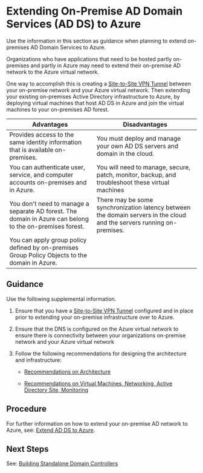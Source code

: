 # Extending On-Premise AD Domain Services (AD DS) to Azure

Use the information in this section as guidance when planning to extend on-premises AD Domain Services to Azure.

Organizations who have applications that need to be hosted partly on-premises and partly in Azure may need to extend their on-premise AD network to the Azure virtual network.

One way to accomplish this is creating a [Site-to-Site VPN Tunnel](4.2-Deploying-Site-to-Site-VPN-to-Enable-Connectivity-to-On-Premise-ADDS.md) between your on-premise network and your Azure virtual network. Then extending your existing on-premises Active Directory infrastructure to Azure, by deploying virtual machines that host AD DS in Azure and join the virtual machines to your on-premises AD forest.

|**Advantages** | **Disadvantages** |  
| -------------| -------------| 
| Provides access to the same identity information that is available on-premises.  | You must deploy and manage your own AD DS servers and domain in the cloud. |
| You can authenticate user, service, and computer accounts on-premises and in Azure.  | You will need to manage, secure, patch, monitor, backup, and troubleshoot these virtual machines |
| You don't need to manage a separate AD forest. The domain in Azure can belong to the on-premises forest.  | There may be some synchronization latency between the domain servers in the cloud and the servers running on-premises. |	
|You can apply group policy defined by on-premises Group Policy Objects to the domain in Azure. | |


## Guidance

Use the following supplemental information.

  1. Ensure that you have a [Site-to-Site VPN Tunnel](4.2-Deploying-Site-to-Site-VPN-to-Enable-Connectivity-to-On-Premise-ADDS.md) configured and in place prior to extending your on-premise infrastructure over to Azure. 
	
  2. Ensure that the DNS is configured on the Azure virtual network to ensure there is connectivity between your organizations on-premise network and your Azure virtual network
	
  3. Follow the following recommendations for designing the architecture and infrastructure:

     - [Recommendations on Architecture](https://docs.microsoft.com/en-us/azure/architecture/reference-architectures/identity/adds-extend-domain#architecture)

     - [Recommendations on Virtual Machines, Networking, Active Directory Site, Monitoring](https://docs.microsoft.com/en-us/azure/architecture/reference-architectures/identity/adds-extend-domain#recommendations)


## Procedure

For further information on how to extend your on-premise AD network to Azure, see: [Extend AD DS to Azure](https://docs.microsoft.com/en-us/azure/architecture/reference-architectures/identity/adds-extend-domain#deploy-the-solution).


## Next Steps

See: [Building Standalone Domain Controllers](4.4-Building-Standalone-Domain-Controllers-in-Azure.md)
